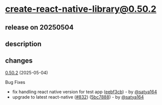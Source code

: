 # create-react-native-library@0.50.2

## release on 20250504
## description
## changes
<a href="https://github.com/callstack/react-native-builder-bob/compare/create-react-native-library@0.50.1...create-react-native-library@0.50.2">0.50.2</a> (2025-05-04)

Bug Fixes

* fix handling react native version for test app (<a href="https://github.com/callstack/react-native-builder-bob/commit/eebf3cba10dcb0307efe00a4be12d908e14e0fea">eebf3cb</a>) - by <a class="user-mention notranslate" data-hovercard-type="user" data-hovercard-url="/users/satya164/hovercard" data-octo-click="hovercard-link-click" data-octo-dimensions="link_type:self" href="https://github.com/satya164">@satya164</a>
* upgrade to latest react-native (<a href="https://github.com/callstack/react-native-builder-bob/issues/832" data-hovercard-type="pull_request" data-hovercard-url="/callstack/react-native-builder-bob/pull/832/hovercard">#832</a>) (<a href="https://github.com/callstack/react-native-builder-bob/commit/5bc7888a43b105014a62aba28cd1ad55465ea9d3">5bc7888</a>) - by <a class="user-mention notranslate" data-hovercard-type="user" data-hovercard-url="/users/satya164/hovercard" data-octo-click="hovercard-link-click" data-octo-dimensions="link_type:self" href="https://github.com/satya164">@satya164</a>

